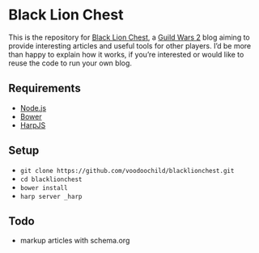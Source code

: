 # Black Lion Chest

This is the repository for [Black Lion Chest](http://blacklionchest.co.uk/), a
[Guild Wars 2](https://www.guildwars2.com/en/) blog aiming to provide interesting
articles and useful tools for other players. I’d be more than happy to explain how it works,
if you’re interested or would like to reuse the code to run your own blog.

## Requirements

- [Node.js](http://nodejs.org/)
- [Bower](http://bower.io/)
- [HarpJS](http://harpjs.com/)

## Setup

- `git clone https://github.com/voodoochild/blacklionchest.git`
- `cd blacklionchest`
- `bower install`
- `harp server _harp`

## Todo

- markup articles with schema.org
